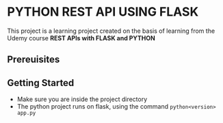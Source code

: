 # PYTHON REST API USING FLASK

This project is a learning project created on the basis of learning from the Udemy course **REST APIs with FLASK and PYTHON**

## Prereuisites


## Getting Started

- Make sure you are inside the project directory
- The python project runs on flask, using the command `python<version> app.py`
